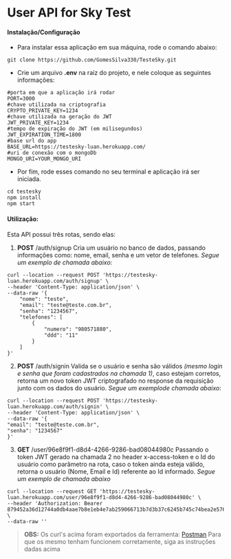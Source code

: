 # User API for Sky Test

#### Instalação/Configuração
* Para instalar essa aplicação em sua máquina, rode o comando abaixo:
```
git clone https://github.com/GomesSilva330/TesteSky.git
```
* Crie um arquivo **.env** na raíz do projeto, e nele coloque as seguintes informações:
```
#porta em que a aplicação irá rodar
PORT=3000
#chave utilizada na criptografia
CRYPTO_PRIVATE_KEY=1234
#chave utilizada na geração do JWT
JWT_PRIVATE_KEY=1234
#tempo de expiração do JWT (em milisegundos)
JWT_EXPIRATION_TIME=1800
#base url do app
BASE_URL=https://testesky-luan.herokuapp.com/
#uri de conexão com o mongoDb
MONGO_URI=YOUR_MONGO_URI
```

* Por fim, rode esses comando no seu terminal e aplicação irá ser iniciada.
```
cd testesky
npm install
npm start
```

#### Utilização:
Esta API possui três rotas, sendo elas:
1. **POST** /auth/signup
Cria um usuário no banco de dados, passando informações como: nome, email, senha e um vetor de telefones. *Segue um exemplo de chamada abaixo:*
``` 
curl --location --request POST 'https://testesky-luan.herokuapp.com/auth/signup' \
--header 'Content-Type: application/json' \
--data-raw '{
    "nome": "teste",
    "email": "teste@teste.com.br",
    "senha": "1234567",
    "telefones": [
        {
            "numero": "980571880",
            "ddd": "11"
        }
    ]
}'
```
2. **POST** /auth/signin
Valida se o usuário e senha são válidos *(mesmo login e senha que foram cadastrados na chamada 1)*, caso estejam corretos, retorna um novo token JWT criptografado no response da requisição junto com os dados do usuário. *Segue um exemplode chamada abaixo*:
```
curl --location --request POST 'https://testesky-luan.herokuapp.com/auth/signin' \
--header 'Content-Type: application/json' \
--data-raw '{
"email": "teste@teste.com.br",
"senha": "1234567"
}'
```

3. **GET** /user/96e8f9f1-d8d4-4266-9286-bad08044980c
Passando o token JWT gerado na chamada 2 no header x-access-token e o Id do usuário como parâmetro na rota, caso o token ainda esteja válido, retorna o usuário (Nome, Email e Id) referente ao Id informado. *Segue um exemplo de chamada abaixo*

```
curl --location --request GET 'https://testesky-luan.herokuapp.com/user/96e8f9f1-d8d4-4266-9286-bad08044980c' \
--header 'Authorization: Bearer 879452a36d12744a0db4aae7b8e1eb4e7ab259066713b7d3b37c6245b745c74bea2e5760e9808546c15a72b7e0ac849c4312af607d776af2e01180bd417c3bbd45b327b81693a87dba6016010e07f7755fb3a43844a633ec5f8465c66aa8acb93cf6309ce36e5b010ca4a2dfabe1f1657b5ae3d1b9a46eb1326d2d5bbebe739915ff043a2b7eb2c93aa74a7fc13edf4cc6780ea8eb601532f74255f06590640367da8989c1aae2dfb3f11af4dafff0e19a418d7db3070d273507075d0855434bee0de463e93ca09a1ac52c361344050b' \
--data-raw ''
```

> **OBS:** 
> Os curl's acima foram exportados da ferramenta: [Postman](https://www.postman.com/downloads/)
> Para que os mesmo tenham funcionem corretamente, siga as instruções dadas acima
